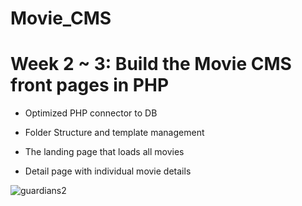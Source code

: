 # Movie_CMS

# Week 2 ~ 3: Build the Movie CMS front pages in PHP

* Optimized PHP connector to DB

* Folder Structure and template management

* The landing page that loads all movies

* Detail page with individual movie details 

![guardians2](https://user-images.githubusercontent.com/43250456/73204624-45d21e80-410d-11ea-9025-aaa4312397c9.jpg)
